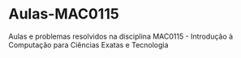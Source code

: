 # Aulas-MAC0115
Aulas e problemas resolvidos na disciplina MAC0115 - Introdução à Computação para Ciências Exatas e Tecnologia
